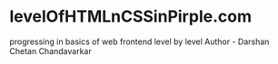 # levelOfHTMLnCSSinPirple.com
progressing in basics of web frontend  level by level
Author - Darshan Chetan Chandavarkar
